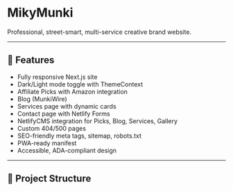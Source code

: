 # MikyMunki

Professional, street-smart, multi-service creative brand website.

---

## 🚀 Features

- Fully responsive Next.js site
- Dark/Light mode toggle with ThemeContext
- Affiliate Picks with Amazon integration
- Blog (MunkiWire)
- Services page with dynamic cards
- Contact page with Netlify Forms
- NetlifyCMS integration for Picks, Blog, Services, Gallery
- Custom 404/500 pages
- SEO-friendly meta tags, sitemap, robots.txt
- PWA-ready manifest
- Accessible, ADA-compliant design

---

## 📂 Project Structure

